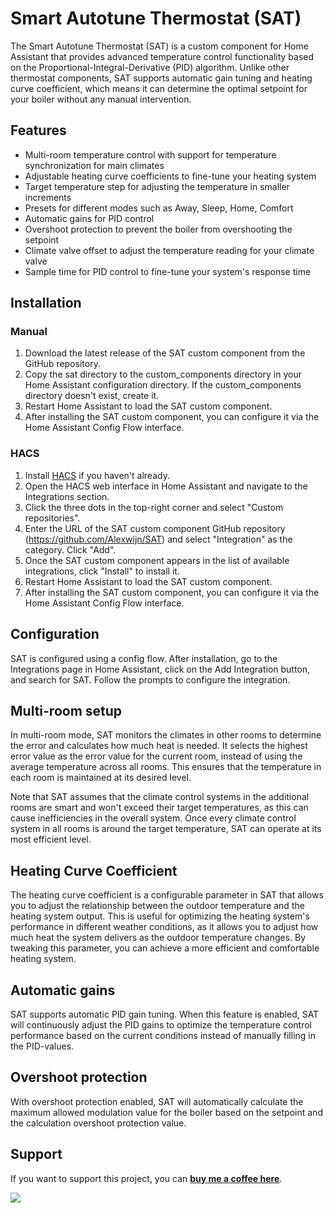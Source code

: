 # Smart Autotune Thermostat (SAT)
The Smart Autotune Thermostat (SAT) is a custom component for Home Assistant that provides advanced temperature control functionality based on the Proportional-Integral-Derivative (PID) algorithm. Unlike other thermostat components, SAT supports automatic gain tuning and heating curve coefficient, which means it can determine the optimal setpoint for your boiler without any manual intervention.

## Features
- Multi-room temperature control with support for temperature synchronization for main climates
- Adjustable heating curve coefficients to fine-tune your heating system
- Target temperature step for adjusting the temperature in smaller increments
- Presets for different modes such as Away, Sleep, Home, Comfort
- Automatic gains for PID control
- Overshoot protection to prevent the boiler from overshooting the setpoint
- Climate valve offset to adjust the temperature reading for your climate valve
- Sample time for PID control to fine-tune your system's response time

## Installation
### Manual
1. Download the latest release of the SAT custom component from the GitHub repository.
2. Copy the sat directory to the custom_components directory in your Home Assistant configuration directory. If the custom_components directory doesn't exist, create it.
3. Restart Home Assistant to load the SAT custom component.
4. After installing the SAT custom component, you can configure it via the Home Assistant Config Flow interface.

### HACS
1. Install <a href="https://hacs.xyz/">HACS</a> if you haven't already.
2. Open the HACS web interface in Home Assistant and navigate to the Integrations section.
3. Click the three dots in the top-right corner and select "Custom repositories".
4. Enter the URL of the SAT custom component GitHub repository (https://github.com/Alexwijn/SAT) and select "Integration" as the category. Click "Add".
5. Once the SAT custom component appears in the list of available integrations, click "Install" to install it.
6. Restart Home Assistant to load the SAT custom component.
7. After installing the SAT custom component, you can configure it via the Home Assistant Config Flow interface.

## Configuration
SAT is configured using a config flow. After installation, go to the Integrations page in Home Assistant, click on the Add Integration button, and search for SAT. Follow the prompts to configure the integration.

## Multi-room setup
In multi-room mode, SAT monitors the climates in other rooms to determine the error and calculates how much heat is needed. It selects the highest error value as the error value for the current room, instead of using the average temperature across all rooms. This ensures that the temperature in each room is maintained at its desired level.

Note that SAT assumes that the climate control systems in the additional rooms are smart and won't exceed their target temperatures, as this can cause inefficiencies in the overall system. Once every climate control system in all rooms is around the target temperature, SAT can operate at its most efficient level.

## Heating Curve Coefficient
The heating curve coefficient is a configurable parameter in SAT that allows you to adjust the relationship between the outdoor temperature and the heating system output. This is useful for optimizing the heating system's performance in different weather conditions, as it allows you to adjust how much heat the system delivers as the outdoor temperature changes. By tweaking this parameter, you can achieve a more efficient and comfortable heating system.

## Automatic gains
SAT supports automatic PID gain tuning. When this feature is enabled, SAT will continuously adjust the PID gains to optimize the temperature control performance based on the current conditions instead of manually filling in the PID-values.

## Overshoot protection
With overshoot protection enabled, SAT will automatically calculate the maximum allowed modulation value for the boiler based on the setpoint and the calculation overshoot protection value.

## Support
If you want to support this project, you can [**buy me a coffee here**](https://www.buymeacoffee.com/alexwijn).

<a href="https://www.buymeacoffee.com/alexwijn"><img src="https://img.buymeacoffee.com/button-api/?text=Buy me a coffee&emoji=&slug=alexwijn&button_colour=0ac982&font_colour=000000&font_family=Cookie&outline_colour=000000&coffee_colour=ffffff"></a>